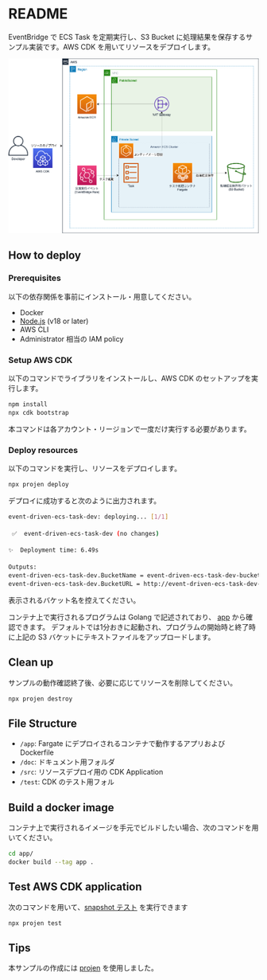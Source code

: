 # README

EventBridge で ECS Task を定期実行し、S3 Bucket に処理結果を保存するサンプル実装です。AWS CDK を用いてリソースをデプロイします。

![architecture](./doc/event-driven-ecs-task.png)

## How to deploy

### Prerequisites

以下の依存関係を事前にインストール・用意してください。

* Docker
* [Node.js](https://nodejs.org/en/download) (v18 or later)
* AWS CLI
* Administrator 相当の IAM policy

### Setup AWS CDK

以下のコマンドでライブラリをインストールし、AWS CDK のセットアップを実行します。

```bash
npm install
npx cdk bootstrap
```

本コマンドは各アカウント・リージョンで一度だけ実行する必要があります。

### Deploy resources

以下のコマンドを実行し、リソースをデプロイします。

```bash
npx projen deploy
```

デプロイに成功すると次のように出力されます。

```bash
event-driven-ecs-task-dev: deploying... [1/1]

 ✅  event-driven-ecs-task-dev (no changes)

✨  Deployment time: 6.49s

Outputs:
event-driven-ecs-task-dev.BucketName = event-driven-ecs-task-dev-bucket12345678-xxxxxxxxxxx
event-driven-ecs-task-dev.BucketURL = http://event-driven-ecs-task-dev-bucket12345678-xxxxxxxxxx.s3-website-us-east-1.amazonaws.com
```

表示されるバケット名を控えてください。

コンテナ上で実行されるプログラムは Golang で記述されており、 [app](./app/) から確認できます。
デフォルトでは1分おきに起動され、プログラムの開始時と終了時に上記の S3 バケットにテキストファイルをアップロードします。

## Clean up

サンプルの動作確認終了後、必要に応じてリソースを削除してください。

```bash
npx projen destroy
```

## File Structure

* `/app`: Fargate にデプロイされるコンテナで動作するアプリおよび Dockerfile
* `/doc`: ドキュメント用フォルダ
* `/src`: リソースデプロイ用の CDK Application
* `/test`: CDK のテスト用フォル

## Build a docker image

コンテナ上で実行されるイメージを手元でビルドしたい場合、次のコマンドを用いてください。

```bash
cd app/
docker build --tag app .
```

## Test AWS CDK application

次のコマンドを用いて、[snapshot テスト](https://docs.aws.amazon.com/ja_jp/cdk/v2/guide/testing.html) を実行できます

```bash
npx projen test
```

## Tips

本サンプルの作成には [projen](https://github.com/projen/projen) を使用しました。
